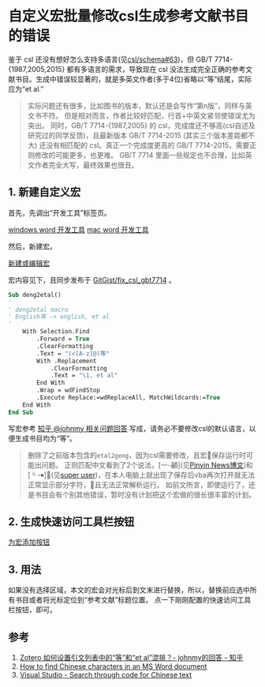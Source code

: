 # 自定义宏批量修改csl生成参考文献书目的错误

鉴于 csl 还没有想好怎么支持多语言(见[csl/schema#63](https://github.com/citation-style-language/schema/issues/63))，但 GB/T 7714-{1987,2005,2015} 都有多语言的需求，导致现在 csl 没法生成完全正确的参考文献书目。生成中错误较显著的，就是多英文作者(多于4位)省略以“等”结尾，实际应为“et al.”

> 实际问题还有很多，比如图书的版本，默认还是会写作“第n版”，同样与英文书不符。
> 但是相对而言，作者比较好匹配，行首+中英文紧邻使错误尤为突出。
> 同时，GB/T 7714-{1987,2005} 的 csl，完成度还不够高(csl自述及研究过的同学反馈)，且最新版本 GB/T 7714-2015 (其实三个版本差距都不大) 还没有相匹配的 csl。真正一个完成度更高的 GB/T 7714-2015，需要正则修改的可能更多，也更难。
> GB/T 7714 里面一些规定也不合理，比如英文作者完全大写，最终效果也很丑。

## 1. 新建自定义宏

首先，先调出“开发工具”标签页。

[windows word 开发工具](https://support.office.com/zh-cn/article/%E6%98%BE%E7%A4%BA-%E5%BC%80%E5%8F%91%E5%B7%A5%E5%85%B7-%E9%80%89%E9%A1%B9%E5%8D%A1-e1192344-5e56-4d45-931b-e5fd9bea2d45)
[mac word 开发工具](https://support.office.com/zh-cn/article/%E5%9C%A8-word-2016-for-mac-%E4%B8%AD%E6%98%BE%E7%A4%BA-%E5%BC%80%E5%8F%91%E5%B7%A5%E5%85%B7-%E9%80%89%E9%A1%B9%E5%8D%A1-0c0778a2-fa91-4b75-9164-0685ae00e9b4)

然后，新建宏。

[新建或编辑宏](https://support.office.com/zh-cn/article/%E5%88%9B%E5%BB%BA%E6%88%96%E8%BF%90%E8%A1%8C%E5%AE%8F-c6b99036-905c-49a6-818a-dfb98b7c3c9c)

宏内容见下，且同步发布于 [GitGist/fix_csl_gbt7714](https://gist.github.com/specter119/ea9440c8573aa0df266ea87745226d37) 。

```vb
Sub deng2etal()
'
' deng2etal macro
' English等 -> english, et al
'
    With Selection.Find
        .Forward = True
        .ClearFormatting
        .Text = "(<[A-z]@)等"
        With .Replacement
            .ClearFormatting
            .Text = "\1, et al"
        End With
        .Wrap = wdFindStop
        .Execute Replace:=wdReplaceAll, MatchWildcards:=True
    End With
End Sub
```

写宏参考 [知乎 @johnmy 相关问题回答][johnmy] 写成，请务必不要修改csl的默认语言，以便生成书目均为“等”。

> 删除了之前版本包含的`etal2geng`，因为csl需要修改，且宏保存运行时可能出问题。
> 正则匹配中文看到了2个说法，[一-龥](见[Pinyin News博文][pinyin.info])和[⺀-￭](见[super user][super user])，在本人电脑上就出现了保存后vba再次打开就无法正常显示部分字符，且无法正常解析运行。
> 如前文所言，即使运行了，还是书目会有个别其他错误，暂时没有计划把这个宏做的很长很丰富的计划。

## 2. 生成快速访问工具栏按钮

[为宏添加按钮](https://support.office.com/zh-cn/article/%E5%B0%86%E5%AE%8F%E5%88%86%E9%85%8D%E7%BB%99%E6%8C%89%E9%92%AE-728c83ec-61d0-40bd-b6ba-927f84eb5d2c#OfficeVersion=macOS)

## 3. 用法

如果没有选择区域，本文的宏会对光标后到文末进行替换，所以，替换前应选中所有书目或者将光标定位到“参考文献”标题位置。
点一下刚刚配置的快速访问工具栏按钮，即可。

## 参考

[johnmy]: https://www.zhihu.com/question/39156067/answer/145700137
[pinyin.info]: http://pinyin.info/news/2016/how-to-find-chinese-characters-in-an-ms-word-document/
[super user]: https://superuser.com/questions/983441/visual-studio-search-through-code-for-chinese-text

1. [Zotero 如何设置引文列表中的“等”和“et al”混排？- johnmy的回答 - 知乎](https://www.zhihu.com/question/39156067/answer/145700137)
1. [How to find Chinese characters in an MS Word document](http://pinyin.info/news/2016/how-to-find-chinese-characters-in-an-ms-word-document/)
1. [Visual Studio - Search through code for Chinese text](https://superuser.com/questions/983441/visual-studio-search-through-code-for-chinese-text)